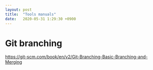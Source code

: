 ```yaml
---
layout: post
title:  "Tools manuals"
date:   2020-05-31 1:29:30 +0900
---
```

# Git branching
https://git-scm.com/book/en/v2/Git-Branching-Basic-Branching-and-Merging

